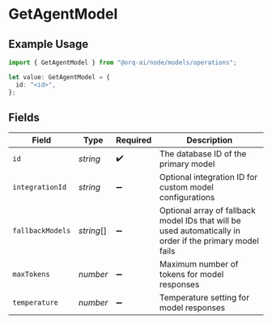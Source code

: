 # GetAgentModel

## Example Usage

```typescript
import { GetAgentModel } from "@orq-ai/node/models/operations";

let value: GetAgentModel = {
  id: "<id>",
};
```

## Fields

| Field                                                                                                    | Type                                                                                                     | Required                                                                                                 | Description                                                                                              |
| -------------------------------------------------------------------------------------------------------- | -------------------------------------------------------------------------------------------------------- | -------------------------------------------------------------------------------------------------------- | -------------------------------------------------------------------------------------------------------- |
| `id`                                                                                                     | *string*                                                                                                 | :heavy_check_mark:                                                                                       | The database ID of the primary model                                                                     |
| `integrationId`                                                                                          | *string*                                                                                                 | :heavy_minus_sign:                                                                                       | Optional integration ID for custom model configurations                                                  |
| `fallbackModels`                                                                                         | *string*[]                                                                                               | :heavy_minus_sign:                                                                                       | Optional array of fallback model IDs that will be used automatically in order if the primary model fails |
| `maxTokens`                                                                                              | *number*                                                                                                 | :heavy_minus_sign:                                                                                       | Maximum number of tokens for model responses                                                             |
| `temperature`                                                                                            | *number*                                                                                                 | :heavy_minus_sign:                                                                                       | Temperature setting for model responses                                                                  |